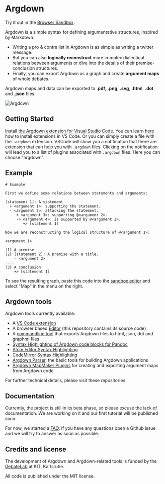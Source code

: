# Argdown

Try it out in the [Browser Sandbox](http://christianvoigt.github.io/argdown).

Argdown is a simple syntax for defining argumentative
structures, inspired by Markdown.

- Writing a pro & contra list in Argdown is as
  simple as writing a twitter message.
- But you can also
  **logically reconstruct** more complex dialectical
  relations between arguments or dive into
  the details of their premise-conclusion structures.
- Finally, you can export Argdown as a graph and create
  **argument maps** of whole debates.

Argdown maps and data can be exported to **.pdf**, **.png**, **.svg**, **.html**, **.dot** and **.json** files.

![Argdown](https://cdn.rawgit.com/christianvoigt/argdown/master/argdown-mark.svg)

## Getting Started

Install [the Argdown extension for Visual Studio Code](https://marketplace.visualstudio.com/items?itemName=christianvoigt.argdown-vscode). You can learn [here](https://code.visualstudio.com/docs/editor/extension-gallery) how to install extensions in VS Code. Or you can simply create a file with the `.argdown` extension. VSCode will show you a notification that there are extension that can help you with `.argdown` files. Clicking on the notification will lead you to a list of plugins associated with `.argdown` files. Here you can choose "argdown".

## Example

```argdown
# Example

First we define some relations between statements and arguments:

[statement 1]: A statement
  + <argument 1>: supporting the statement.
  - <argument 2>: attacking the statement.
     + <argument 3>: supporting @<argument 2>.
     -> <argument 4>: is supported by @<argument 2>.
        +> [statement 1]

Now we are reconstructing the logical structure of @<argument 1>:

<argument 1>

(1) A premise
(2) [statement 2]: A premise with a title.
    - <argument 2>
----
(3) A conclusion
    +> [statement 1]
```

To see the resulting graph, paste this code into the [sandbox editor](http://christianvoigt.github.io/argdown) and select "Map" in the menu on the right.

## Argdown tools

Argdown tools currently available:

- A [VS Code extension](https://marketplace.visualstudio.com/items?itemName=christianvoigt.argdown-vscode)
- A browser based [Editor](http://christianvoigt.github.io/argdown) (this repository contains its source code)
- A [commandline tool](https://github.com/christianvoigt/argdown-cli) that exports Argdown files to html, json, dot and graphml files
- [Syntax Highlighting of Argdown code blocks for Pandoc](https://github.com/xylomorph/argdown-pandoc-highlighting)
- [Atom Editor Syntax Highlighting](https://github.com/christianvoigt/language-argdown)
- [CodeMirror Syntax Highlighting](https://github.com/christianvoigt/argdown-codemirror-mode)
- [Argdown Parser](https://github.com/christianvoigt/argdown-parser), the basic tools for building Argdown applications
- [Argdown MapMaker Plugins](https://github.com/christianvoigt/argdown-map-maker) for creating and exporting argument maps from Argdown code

For further technical details, please visit these repositories.

## Documentation

Currently, the project is still in its beta phase, so please excuse the lack of documentation. We are working
on it and our first tutorial will be published soon.

For now, we started a [FAQ](https://github.com/christianvoigt/argdown/wiki/Argdown-FAQ). If you have any questions
open a Github issue and we will try to answer as soon as possible.

## Credits and license

The development of Argdown and Argdown-related tools is funded by the [DebateLab](http://debatelab.philosophie.kit.edu/) at KIT, Karlsruhe.

All code is published under the MIT license.
